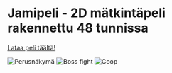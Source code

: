 Jamipeli - 2D mätkintäpeli rakennettu 48 tunnissa
========


[Lataa peli täältä!](https://dl.dropboxusercontent.com/u/22171160/PelilabraJamGame.zip "Lataa peli täältä!")

![Perusnäkymä](https://dl.dropboxusercontent.com/u/22171160/screenshots/kuva1.png "Perusnäkymä")
![Boss fight](https://dl.dropboxusercontent.com/u/22171160/screenshots/kuva2.png "Boss fight")
![Coop](https://dl.dropboxusercontent.com/u/22171160/screenshots/kuva3.png "Coop")